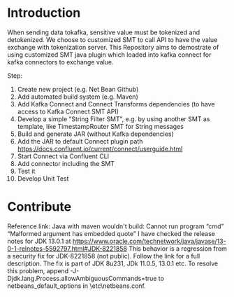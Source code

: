# Introduction 
When sending data tokafka, sensitive value must be tokenized and detokenized. We choose to customized SMT to call API to have the value exchange with tokenization server. This Repository aims to demostrate of using customized SMT java plugin which loaded into kafka connect for kafka connectors to exchange value. 

Step: 
1.	Create new project (e.g. Net Bean Github)
2.	Add automated build system (e.g. Maven)
3.	Add Kafka Connect and Connect Transforms dependencies (to have access to Kafka Connect SMT API)
4.	Develop a simple “String Filter SMT”, e.g. by using another SMT as template, like TimestampRouter SMT for String messages
5.	Build and generate JAR (without Kafka dependencies)
6.	Add the JAR to default Connect plugin path https://docs.confluent.io/current/connect/userguide.html
7.	Start Connect via Confluent CLI
8.	Add connector including the SMT
9.	Test it
10.	Develop Unit Test


# Contribute
Reference link: 
Java with maven wouldn't build: Cannot run program “cmd” “Malformed argument has embedded quote”
I have checked the release notes for JDK 13.0.1 at https://www.oracle.com/technetwork/java/javase/13-0-1-relnotes-5592797.html#JDK-8221858
This behavior is a regression from a security fix for JDK-8221858 (not public). Follow the link for a full description. The fix is part of JDK 8u231, JDk 11.0.5, 13.0.1 etc.
To resolve this problem, append -J-Djdk.lang.Process.allowAmbiguousCommands=true to netbeans_default_options in <netbeans-dir>\etc\netbeans.conf.
